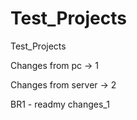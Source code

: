 # Test_Projects
Test_Projects

Changes from pc -> 1

Changes from server -> 2

BR1 - readmy changes_1
